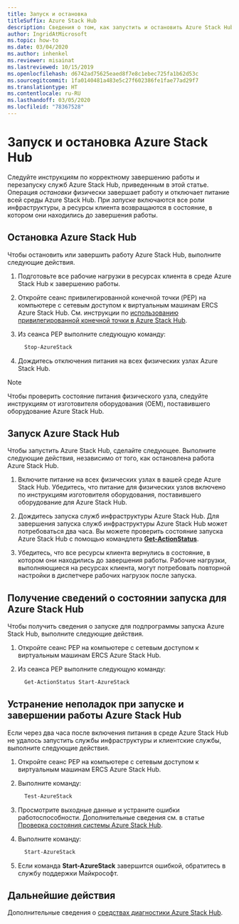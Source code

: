 ```yaml
---
title: Запуск и остановка
titleSuffix: Azure Stack Hub
description: Сведения о том, как запустить и остановить Azure Stack Hub.
author: IngridAtMicrosoft
ms.topic: how-to
ms.date: 03/04/2020
ms.author: inhenkel
ms.reviewer: misainat
ms.lastreviewed: 10/15/2019
ms.openlocfilehash: d6742ad75625eaed8f7e8c1ebec725fa1b62d53c
ms.sourcegitcommit: 1fa0140481a483e5c27f602386fe1fae77ad29f7
ms.translationtype: HT
ms.contentlocale: ru-RU
ms.lasthandoff: 03/05/2020
ms.locfileid: "78367528"
---
```

# <a name="start-and-stop-azure-stack-hub"></a>Запуск и остановка Azure Stack Hub

Следуйте инструкциям по корректному завершению работы и перезапуску служб Azure Stack Hub, приведенным в этой статье. Операция *остановки* физически завершает работу и отключает питание всей среды Azure Stack Hub. При *запуске* включаются все роли инфраструктуры, а ресурсы клиента возвращаются в состояние, в котором они находились до завершения работы.

## <a name="stop-azure-stack-hub"></a>Остановка Azure Stack Hub

Чтобы остановить или завершить работу Azure Stack Hub, выполните следующие действия.

1. Подготовьте все рабочие нагрузки в ресурсах клиента в среде Azure Stack Hub к завершению работы.

2. Откройте сеанс привилегированной конечной точки (PEP) на компьютере с сетевым доступом к виртуальным машинам ERCS Azure Stack Hub. См. инструкции по [использованию привилегированной конечной точки в Azure Stack Hub](azure-stack-privileged-endpoint.md).

3. Из сеанса PEP выполните следующую команду:

    ```powershell
      Stop-AzureStack
    ```

4. Дождитесь отключения питания на всех физических узлах Azure Stack Hub.

> [!Note]
> Чтобы проверить состояние питания физического узла, следуйте инструкциям от изготовителя оборудования (OEM), поставившего оборудование Azure Stack Hub.

## <a name="start-azure-stack-hub"></a>Запуск Azure Stack Hub

Чтобы запустить Azure Stack Hub, сделайте следующее. Выполните следующие действия, независимо от того, как остановлена работа Azure Stack Hub.

1. Включите питание на всех физических узлах в вашей среде Azure Stack Hub. Убедитесь, что питание для физических узлов включено по инструкциям изготовителя оборудования, поставившего оборудование для Azure Stack Hub.

2. Дождитесь запуска служб инфраструктуры Azure Stack Hub. Для завершения запуска служб инфраструктуры Azure Stack Hub может потребоваться два часа. Вы можете проверить состояние запуска Azure Stack Hub с помощью командлета [**Get-ActionStatus**](#get-the-startup-status-for-azure-stack-hub).

3. Убедитесь, что все ресурсы клиента вернулись в состояние, в котором они находились до завершения работы. Рабочие нагрузки, выполняющиеся на ресурсах клиента, могут потребовать повторной настройки в диспетчере рабочих нагрузок после запуска.

## <a name="get-the-startup-status-for-azure-stack-hub"></a>Получение сведений о состоянии запуска для Azure Stack Hub

Чтобы получить сведения о запуске для подпрограммы запуска Azure Stack Hub, выполните следующие действия.

1. Откройте сеанс PEP на компьютере с сетевым доступом к виртуальным машинам ERCS Azure Stack Hub.

2. Из сеанса PEP выполните следующую команду:

    ```powershell
      Get-ActionStatus Start-AzureStack
    ```

## <a name="troubleshoot-startup-and-shutdown-of-azure-stack-hub"></a>Устранение неполадок при запуске и завершении работы Azure Stack Hub

Если через два часа после включения питания в среде Azure Stack Hub не удалось запустить службы инфраструктуры и клиентские службы, выполните следующие действия.

1. Откройте сеанс PEP на компьютере с сетевым доступом к виртуальным машинам ERCS Azure Stack Hub.

2. Выполните команду:

    ```powershell
      Test-AzureStack
      ```

3. Просмотрите выходные данные и устраните ошибки работоспособности. Дополнительные сведения см. в статье [Проверка состояния системы Azure Stack Hub](azure-stack-diagnostic-test.md).

4. Выполните команду:

    ```powershell
      Start-AzureStack
    ```

5. Если команда **Start-AzureStack** завершится ошибкой, обратитесь в службу поддержки Майкрософт.

## <a name="next-steps"></a>Дальнейшие действия

Дополнительные сведения о [средствах диагностики Azure Stack Hub](azure-stack-configure-on-demand-diagnostic-log-collection.md#use-the-privileged-endpoint-pep-to-collect-diagnostic-logs).
